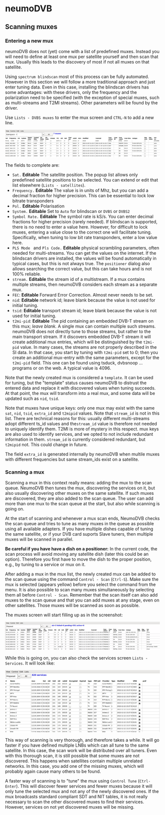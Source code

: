 # neumoDVB #

## Scanning muxes ##

### Entering a new mux ###

neumoDVB does not (yet) come with a list of predefined muxes. Instead you will need
to define at least one mux per satellite yourself and then scan that mux. Usually
this leads to the discovery of most if not all muxes on that satellite.

Using `spectrum blindscan` most of this process can be fully automated. However in this section
we will follow a more traditional approach and just enter tuning data. Even in this case, installing
the blindscan drivers has some advantages: with these drivers, only the frequency and the polarization
need to be specified (with the exception of special muxes, such as multi-streams and T2MI streams).
Other parameters will be found by the driver.

Use `Lists - DVBS muxes` to enter the mux screen and `CTRL-N` to add a new line.

![screenshot](images/muxlist.png)

The fields to complete are:

* `Sat.` **Editable** The satellite position. The popup list allows only predefined satellite positions
  to be selected.
  You can extend or edit that list elsewhere (`Lists - satellites`).
* `Frequency.` **Editable**  The value is in units of Mhz, but you can add a decimal fraction for higher
  precision. This can be essential to lock low bitrate transponders
* `Pol.` **Editable** Polarisation
* `System.` **Editable** Set to `Auto` for blindscan or `DVBS` or `DVBS2`
* `Symbol Rate.` **Editable**  The symbol rate is kS/s. You can enter decimal fractions for higher precision
  (rarely needed). If blindscan is supported, there is no need to enter a value here. However, for difficult
  to lock muxes, entering a value close to the correct one will facilitate tuning. Specifically, when tuning
  to low bit rate transponders, enter a low value here.
* `PLS Mode ` and `Pls Code.` **Editable** physical scrambling parameters, often needed for multi-streams.
  You can get the values on the internet. If the blindscan drivers are installed, the values will be found
  automatically in typical cases, but this is not always true. The `positioner` dialog also allows searching
  the correct value, but this can take hours and is not 100% reliable.
* `stream.` **Editable**  the stream id of a multistream. If a mux contains multiple streams, then neumoDVB
  considers each stream as a separate mux.
* `FEC`: **Editable** Forward Error Correction. Almost never needs to be set.
* `nid`: **Editable**  network id; leave blank because the value is not used for initial tuning.
* `tsid`: **Editable**  transport stream id; leave blank because the value is not used for initial tuning.
* `t2mi-pid`: **Editable** The pid containing an embedded DVB-T stream on this mux; *leave blank.* A single
  mux can contain multiple such streams. neumoDVB does not directly tune to those streams, but rather to the
  main transport stream. If it discovers embedded DVB-T stream it will create additional mux entries, which
  will be distinguished by the `t2mi-pid` value. In many cases, the streams are not properly described in
  the SI data. In that case, you start by tuning with `t2mi-pid` set to 0; then you create an additional
  mux-entry with the same parameters, except for the `t2mi-pid` field. This one can be found using tsduck,
  dvbsnoop ... programs or on the web. A typical value is 4096.

Note that the newly created mux is considered a `template`. It can be used for tuning, but the "template"
status causes neumoDVB to distrust the entered data and replace it with discovered values when tuning
succeeds. At that point, the mux will transform into a real mux, and some data will be updated
such as `nid`, `tsid`.

Note that muxes have unique keys: only one mux may exist with the same `sat`, `nid`, `tsid`, `extra_id`
and `t2mipid` values. Note that `stream_id` is not in this list. There are technical reasons for this:
usually different multi-streams adopt different ts_id values and the`stream_id` value is therefore not
needed to uniquely identify them. T2MI is more of mystery in this respect. mux keys are also used to
identify services, and we opted to not include redundant information in them. `stream_id` is currently
considered redundant, but `t2mipid` not. This could change in future.

The field `extra_id` is generated internally by neumoDVB when multile muxes with different frequencies
but same stream_ids exist on a satellite.


### Scanning a mux ###

Scanning a mux in this context really means: adding the mux to the scan queue. NeumoDVB
then tunes the mux, discovering the services on it, but also usually discovering other muxes
on the same satellite. If such muxes are discovered, they are also added to the scan queue.
The user can add more than one mux to the scan queue at the start, but also while scanning is going on.

At the start of scanning and whenever a mux scan ends, NeumoDVB checks the scan queue and tries to
tune as many muxes in the queue as possible using all available adapters. If you have multiple dishes
capable of tuning the same satellite, or if your DVB card suports Slave tuners, then multiple muxes
will be scanned in parallel.

**Be careful if you have have a dish on a positioner:**
In the current code, the scan process will avoid moving any satellite dish (later this could be an
option). Therefore you first have to move the dish to the proper position, e.g., by tuning to a service
or mux on it.

After adding a mux in the mux list, the newly created mux can be added to the scan queue using the command
`Control - Scan` (`Ctrl-S`). Make sure the mux is selected (appears yellow) before you select the command
from the menu. It is also possible to scan many muxes simultaneously by selecting them all before
`Control - Scan`. Remember that the scan itself can also add muxes to the scan queue and that you can add
muxes at any stage, even on other satellites. Those muxes will be scanned as soon as possible.

The muxes screen will start filling up as in the screenshot:

![screenshot](images/scanning_muxes.png)

While this is going on, you can also check the services screen `Lists - Services`.
It will look like:

![screenshot](images/servicelist.png)

This way of scanning is very thorough, and therefore takes a while. It will go faster if you have defined
multiple LNBs which can all tune to the same satellite. In this case, the scan work will be distributed
over all tuners. Even with this thorough scan, it is still possible that some muxes are not discovered.
This happens when satellites contain multiple unrelated networks. In this case, you add one of the missing
muxes, which will probably again cause many others to be found.

A faster way of scanning is to "tune" the mux using `Control Tune` (`Ctrl-Enter`). This will discover
fewer services and fewer muxes because it will only tune the selected mux and not any of the newly
discovered ones. If the mux broadcasts standard compliant SDT and NIT tables, it is not really necessary
to scan the other discovered muxes to find their services. However, services on not yet discovered muxes
will be missing.
